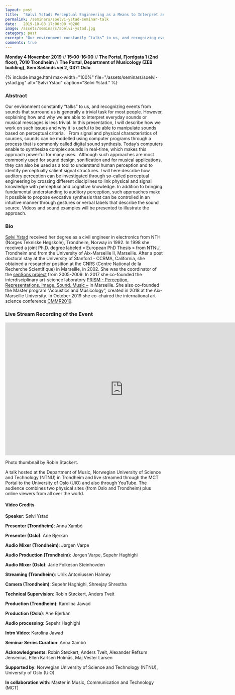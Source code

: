 ```yaml
---
layout: post
title:  "Sølvi Ystad: Perceptual Engineering as a Means to Interpret and Manipulate Human Perception (4.11.19)"
permalink: /seminars/soelvi-ystad-seminar-talk
date:   2019-10-08 17:00:00 +0200
image: /assets/seminars/soelvi-ystad.jpg
category: past
excerpt: "Our environment constantly “talks” to us, and recognizing events from sounds that surround us is generally a trivial task for most people. However, explaining how and why we are able to interpret everyday sounds or musical messages is less trivial. In this presentation, I will describe how we work on such issues and why it is useful to be able to manipulate sounds based on perceptual criteria."
comments: true
---
```


**Monday 4 November 2019** // **15:00-16:00** // **The Portal, Fjordgata 1 (2nd floor), 7010 Trondheim** // **The Portal, Department of Musicology (ZEB building), Sem Sælands vei 2, 0371 Oslo**

{% include image.html
max-width="100%" file="/assets/seminars/soelvi-ystad.jpg" alt="Sølvi Ystad"
caption="Sølvi Ystad." %}

### Abstract

Our environment constantly “talks” to us, and recognizing events from sounds that surround us is generally a trivial task for most people. However, explaining how and why we are able to interpret everyday sounds or musical messages is less trivial. In this presentation, I will describe how we work on such issues and why it is useful to be able to manipulate sounds based on perceptual criteria.
 
From signal and physical characteristics of sources, sounds can be modelled using computer programs through a process that is commonly called digital sound synthesis. Today’s computers enable to synthesize complex sounds in real-time, which makes this approach powerful for many uses.  Although such approaches are most commonly used for sound design, sonification and for musical applications, they can also be used as a tool to understand human perception and to identify perceptually salient signal structures. I will here describe how auditory perception can be investigated through so-called perceptual engineering by crossing different disciplines to link physical and signal knowledge with perceptual and cognitive knowledge. In addition to bringing fundamental understanding to auditory perception, such approaches make it possible to propose evocative synthesis that can be controlled in an intuitive manner through gestures or verbal labels that describe the sound source. Videos and sound examples will be presented to illustrate the approach. 


### Bio

[Sølvi Ystad](https://www.prism.cnrs.fr/contact/solvi-ystad/) received her degree as a civil engineer in electronics from NTH (Norges Tekniske Høgskole), Trondheim, Norway in 1992. In 1998 she received a joint Ph.D. degree labeled « European PhD Thesis » from NTNU, Trondheim and from the University of Aix-Marseille II, Marseille. After a post doctoral stay at the University of Stanford - CCRMA, California, she obtained a researcher position at the CNRS (Centre National de la Recherche Scientifique) in Marseille, in 2002. She was the coordinator of the [senSons project](https://sensons.prism.cnrs.fr/) from 2005-2009. In 2017 she co-founded the interdisciplinary art-science laboratory [PRISM - Perception, Representations, Image, Sound, Music –](https://www.prism.cnrs.fr/) in Marseille. She also co-founded the Master program “Acoustics and Musicology”, created in 2018 at the Aix-Marseille University. In October 2019 she co-chaired the international art-science conference [CMMR2019](https://cmmr2019.prism.cnrs.fr/).

### Live Stream Recording of the Event

<iframe width="750" height="423" src="https://www.youtube.com/embed/BTvmfeLq2sk" frameborder="0" allow="accelerometer; autoplay; encrypted-media; gyroscope; picture-in-picture" allowfullscreen></iframe>

Photo thumbnail by Robin Støckert.

A talk hosted at the Department of Music, Norwegian University of Science and Technology (NTNU) in Trondheim and live streamed through the MCT Portal to the University of Oslo (UiO) and also through YouTube. The audience combines two physical sites (from Oslo and Trondheim) plus online viewers from all over the world.

#### Video Credits

**Speaker**: Sølvi Ystad

**Presenter (Trondheim)**: Anna Xambó

**Presenter (Oslo)**: Ane Bjerkan

**Audio Mixer (Trondheim)**: Jørgen Varpe

**Audio Production (Trondheim)**: Jørgen Varpe, Sepehr Haghighi

**Audio Mixer (Oslo)**: Jarle Folkeson Steinhovden

**Streaming (Trondheim)**: Ulrik Antoniussen Halmøy

**Camera (Trondheim)**: Sepehr Haghighi, Shreejay Shrestha

**Technical Supervision**: Robin Støckert, Anders Tveit

**Production (Trondheim)**: Karolina Jawad

**Production (Oslo)**: Ane Bjerkan

**Audio processing**: Sepehr Haghighi

**Intro Video**: Karolina Jawad

**Seminar Series Curation**: Anna Xambó

**Acknowledgments**: Robin Støckert, Anders Tveit, Alexander Refsum Jensenius, Ellen Karlsen Holmås, Maj Vester Larsen

**Supported by**: Norwegian University of Science and Technology (NTNU), University of Oslo (UiO)

**In collaboration with**: Master in Music, Communication and Technology (MCT)
